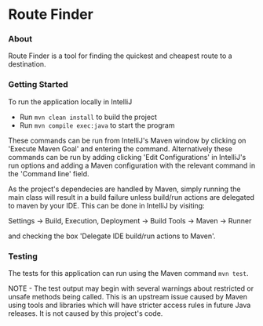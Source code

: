 # Route Finder

### About
Route Finder is a tool for finding the quickest and cheapest route to a destination.

### Getting Started
To run the application locally in IntelliJ

* Run `mvn clean install` to build the project
* Run `mvn compile exec:java` to start the program

These commands can be run from IntelliJ's Maven window by clicking on 'Execute Maven Goal' and entering the command. Alternatively these commands can be run by adding clicking 'Edit Configurations' in IntelliJ's run options and adding a Maven configuration with the relevant command in the 'Command line' field.

As the project's dependecies are handled by Maven, simply running the main class will result in a build failure unless build/run actions are delegated to maven by your IDE. This can be done in IntelliJ by visiting:

Settings -> Build, Execution, Deployment -> Build Tools -> Maven -> Runner

and checking the box 'Delegate IDE build/run actions to Maven'.

### Testing

The tests for this application can run using the Maven command `mvn test`.

NOTE - The test output may begin with several warnings about restricted or unsafe methods being called. This is an upstream issue caused by Maven using tools and libraries which will have stricter access rules in future Java releases. It is not caused by this project's code.